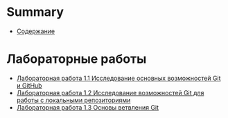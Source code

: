 # Summary

- [Содержание](./index.md)

# Лабораторные работы

- [Лабораторная работа 1.1 Исследование основных возможностей Git и GitHub](./labs/git/lab_1_1_1.md)
- [Лабораторная работа 1.2 Исследование возможностей Git для работы с локальными репозиториями](./labs/git/lab_1_2_1.md)
- [Лабораторная работа 1.3 Основы ветвления Git](./labs/git/lab_1_3_1.md)